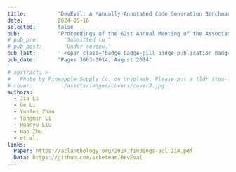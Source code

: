 ```yaml
---
title:          "DevEval: A Manually-Annotated Code Generation Benchmark Aligned with Real-World Code Repositories"
date:           2024-05-16
selected:       false
pub:            "Proceedings of the 62st Annual Meeting of the Association for Computational Linguistics (ACL 2024 Findings)"
# pub_pre:        "Submitted to "
# pub_post:       'Under review.'
pub_last:       ' <span class="badge badge-pill badge-publication badge-success">CCF-A/span>'
pub_date:       "Pages 3603-3614, August 2024"

# abstract: >-
#   Photo by Pineapple Supply Co. on Unsplash. Please put a tldr (too-long-didnt-read, 1~2 sentences) of your publication here. It is not recommended to put the actual abstract here because it is usually too long to fit in. $\LaTeX$ is supported. $a=b+c$.
# cover:          /assets/images/covers/cover3.jpg
authors:
  - Jia Li
  - Ge Li
  - Yunfei Zhao
  - Yongmin Li
  - Huanyu Liu
  - Hao Zhu
  - et al.
links:
  Paper: https://aclanthology.org/2024.findings-acl.214.pdf
  Data: https://github.com/seketeam/DevEval
---
```

